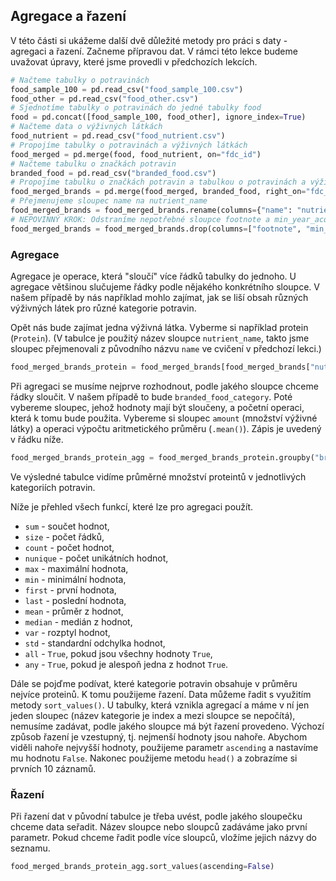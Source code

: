 ## Agregace a řazení

V této části si ukážeme další dvě důležité metody pro práci s daty - agregaci a řazení. Začneme přípravou dat. V rámci této lekce budeme uvažovat úpravy, které jsme provedli v předchozích lekcích.

```py
# Načteme tabulky o potravinách
food_sample_100 = pd.read_csv("food_sample_100.csv")
food_other = pd.read_csv("food_other.csv")
# Sjednotíme tabulky o potravinách do jedné tabulky food
food = pd.concat([food_sample_100, food_other], ignore_index=True)
# Načteme data o výživných látkách
food_nutrient = pd.read_csv("food_nutrient.csv")
# Propojíme tabulky o potravinách a výživných látkách
food_merged = pd.merge(food, food_nutrient, on="fdc_id")
# Načteme tabulku o značkách potravin
branded_food = pd.read_csv("branded_food.csv")
# Propojíme tabulku o značkách potravin a tabulkou o potravinách a výživných látkách
food_merged_brands = pd.merge(food_merged, branded_food, right_on="fdc_id", left_on="fdc_id", how="left")
# Přejmenujeme sloupec name na nutrient_name
food_merged_brands = food_merged_brands.rename(columns={"name": "nutrient_name"})
# NEPOVINNÝ KROK: Odstraníme nepotřebné sloupce footnote a min_year_acquired
food_merged_brands = food_merged_brands.drop(columns=["footnote", "min_year_acquired"])
```

### Agregace

Agregace je operace, která "sloučí" více řádků tabulky do jednoho. U agregace většinou slučujeme řádky podle nějakého konkrétního sloupce. V našem případě by nás například mohlo zajímat, jak se liší obsah různých výživných látek pro různé kategorie potravin. 

Opět nás bude zajímat jedna výživná látka. Vyberme si například protein (`Protein`). (V tabulce je použitý název sloupce `nutrient_name`, takto jsme sloupec přejmenovali z původního názvu `name` ve cvičení v předchozí lekci.)

```py
food_merged_brands_protein = food_merged_brands[food_merged_brands["nutrient_name"] == "Protein"]
```

Při agregaci se musíme nejprve rozhodnout, podle jakého sloupce chceme řádky sloučit. V našem případě to bude `branded_food_category`. Poté vybereme sloupec, jehož hodnoty mají být sloučeny, a početní operaci, která k tomu bude použita. Vybereme si sloupec `amount` (množství výživné látky) a operaci výpočtu aritmetického průměru (`.mean()`). Zápis je uvedený v řádku níže.

```py
food_merged_brands_protein_agg = food_merged_brands_protein.groupby("branded_food_category")["amount"].mean()
```

Ve výsledné tabulce vidíme průměrné množství proteintů v jednotlivých kategoriích potravin. 

Níže je přehled všech funkcí, které lze pro agregaci použít.

- `sum` \- součet hodnot,
- `size` \- počet řádků,
- `count` \- počet hodnot,
- `nunique` \- počet unikátních hodnot,
- `max` \- maximální hodnota,
- `min` \- minimální hodnota,
- `first` \- první hodnota,
- `last` \- poslední hodnota,
- `mean` \- průměr z hodnot,
- `median` \- medián z hodnot,
- `var` \- rozptyl hodnot,
- `std` \- standardní odchylka hodnot,
- `all` \- `True`, pokud jsou všechny hodnoty `True`,
- `any` \- `True`, pokud je alespoň jedna z hodnot `True`.

Dále se pojďme podívat, které kategorie potravin obsahuje v průměru nejvíce proteinů. K tomu použijeme řazení. Data můžeme řadit s využitím metody `sort_values()`. U tabulky, která vznikla agregací a máme v ní jen jeden sloupec (název kategorie je index a mezi sloupce se nepočítá), nemusíme zadávat, podle jakého sloupce má být řazení provedeno. Výchozí způsob řazení je vzestupný, tj. nejmenší hodnoty jsou nahoře. Abychom viděli nahoře nejvyšší hodnoty, použijeme parametr `ascending` a nastavíme mu hodnotu `False`. Nakonec použijeme metodu `head()` a zobrazíme si prvních 10 záznamů.

### Řazení

Při řazení dat v původní tabulce je třeba uvést, podle jakého sloupečku chceme data seřadit. Název sloupce nebo sloupců zadáváme jako první parametr. Pokud chceme řadit podle více sloupců, vložíme jejich názvy do seznamu.

```py
food_merged_brands_protein_agg.sort_values(ascending=False)
```
